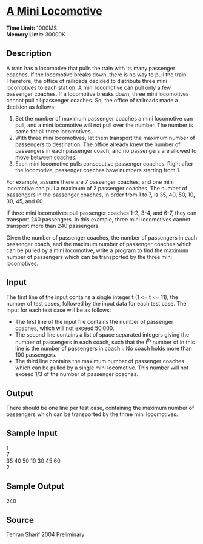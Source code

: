 # [A Mini Locomotive](http://poj.org/problem?id=1976)

**Time Limit:** 1000MS  
**Memory Limit:** 30000K

## Description

A train has a locomotive that pulls the train with its many passenger coaches. If the locomotive breaks down, there is no way to pull the train. Therefore, the office of railroads decided to distribute three mini locomotives to each station. A mini locomotive can pull only a few passenger coaches. If a locomotive breaks down, three mini locomotives cannot pull all passenger coaches. So, the office of railroads made a decision as follows: 

1. Set the number of maximum passenger coaches a mini locomotive can pull, and a mini locomotive will not pull over the number. The number is same for all three locomotives. 
2. With three mini locomotives, let them transport the maximum number of passengers to destination. The office already knew the number of passengers in each passenger coach, and no passengers are allowed to move between coaches. 
3. Each mini locomotive pulls consecutive passenger coaches. Right after the locomotive, passenger coaches have numbers starting from 1. 

For example, assume there are 7 passenger coaches, and one mini locomotive can pull a maximum of 2 passenger coaches. The number of passengers in the passenger coaches, in order from 1 to 7, is 35, 40, 50, 10, 30, 45, and 60. 

If three mini locomotives pull passenger coaches 1-2, 3-4, and 6-7, they can transport 240 passengers. In this example, three mini locomotives cannot transport more than 240 passengers. 

Given the number of passenger coaches, the number of passengers in each passenger coach, and the maximum number of passenger coaches which can be pulled by a mini locomotive, write a program to find the maximum number of passengers which can be transported by the three mini locomotives. 

## Input

The first line of the input contains a single integer t (1 <= t <= 11), the number of test cases, followed by the input data for each test case. The input for each test case will be as follows: 
* The first line of the input file contains the number of passenger coaches, which will not exceed 50,000.
* The second line contains a list of space separated integers giving the number of passengers in each coach, such that the i<sup>th</sup> number of in this line is the number of passengers in coach i. No coach holds more than 100 passengers.
* The third line contains the maximum number of passenger coaches which can be pulled by a single mini locomotive. This number will not exceed 1/3 of the number of passenger coaches. 

## Output

There should be one line per test case, containing the maximum number of passengers which can be transported by the three mini locomotives.

## Sample Input

1  
7  
35 40 50 10 30 45 60  
2  

## Sample Output

240

## Source

Tehran Sharif 2004 Preliminary
